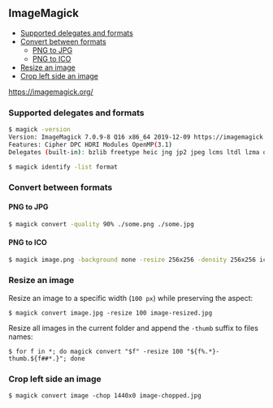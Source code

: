 ## ImageMagick

<!-- MarkdownTOC -->

- [Supported delegates and formats](#supported-delegates-and-formats)
- [Convert between formats](#convert-between-formats)
    - [PNG to JPG](#png-to-jpg)
    - [PNG to ICO](#png-to-ico)
- [Resize an image](#resize-an-image)
- [Crop left side an image](#crop-left-side-an-image)

<!-- /MarkdownTOC -->

<https://imagemagick.org/>

### Supported delegates and formats

``` sh
$ magick -version
Version: ImageMagick 7.0.9-8 Q16 x86_64 2019-12-09 https://imagemagick.org
Features: Cipher DPC HDRI Modules OpenMP(3.1)
Delegates (built-in): bzlib freetype heic jng jp2 jpeg lcms ltdl lzma openexr png tiff webp xml zlib
```

``` sh
$ magick identify -list format
```

### Convert between formats

#### PNG to JPG

``` sh
$ magick convert -quality 90% ./some.png ./some.jpg
```

#### PNG to ICO

``` sh
$ magick image.png -background none -resize 256x256 -density 256x256 icon.ico
```

### Resize an image

Resize an image to a specific width (`100 px`) while preserving the aspect:

```
$ magick convert image.jpg -resize 100 image-resized.jpg
```

Resize all images in the current folder and append the `-thumb` suffix to files names:

```
$ for f in *; do magick convert "$f" -resize 100 "${f%.*}-thumb.${f##*.}"; done
```

### Crop left side an image

```
$ magick convert image -chop 1440x0 image-chopped.jpg
```
